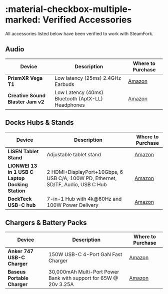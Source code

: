 # :material-checkbox-multiple-marked: Verified Accessories 

All accessories listed below have been verified to work with SteamFork.

## Audio

|Device|Description|Where to Purchase|
|----|----|----|
|**PrismXR Vega T1**|Low latency (25ms) 2.4GHz Earbuds|[Amazon](https://www.amazon.com/dp/B0CDH3SMDW)|
|**Creative Sound Blaster Jam v2**|Low Latency (40ms) Bluetooth (AptX-LL) Headphones|[Amazon](https://www.amazon.com/Lightweight-Bluetooth-Headphones-Multipoint-Connectivity/dp/B08QRQMLVY)|

## Docks Hubs &amp; Stands

|Device|Description|Where to Purchase|
|----|----|----|
|**LISEN Tablet Stand**|Adjustable tablet stand|[Amazon](https://www.amazon.com/dp/B0BTDHQJ6X)|
|**LIONWEI 13 in 1 USB C Laptop Docking Station**|2 HDMI+DisplayPort+10Gbps, 6 USB C/A, 100W PD, Ethernet, SD/TF, Audio, USB C Hub|[Amazon](https://www.amazon.com/gp/product/B0CPSRQTSC)|
|**DockTeck USB-C hub**|7-in-1 Hub with 4k@60Hz and 100W Power Delivery|[Amazon](https://www.amazon.com/gp/product/B09491F17Q)|

## Chargers &amp; Battery Packs

|Device|Description|Where to Purchase|
|----|----|----|
|**Anker 747 USB-C Charger**|150W USB-C 4-Port GaN Fast Charger|[Amazon](https://www.amazon.com/gp/product/B09W2PNLX7)|
|**Baseus Portable Charger**|30,000mAh Multi-Port Power Bank with support for 65W @ 20v 3.25A|[Amazon](https://www.amazon.com/dp/B08JV4W4NY)|
